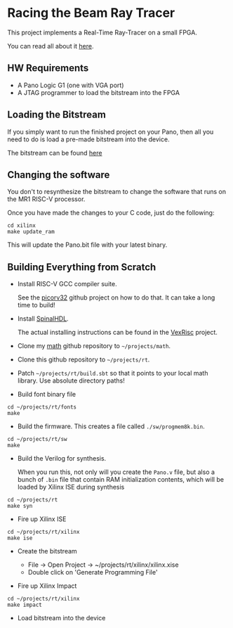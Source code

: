 
# Racing the Beam Ray Tracer

This project implements a Real-Time Ray-Tracer on a small FPGA.

You can read all about it [here](https://tomverbeure.github.io/rtl/2018/11/26/Racing-the-Beam-Ray-Tracer.html).

## HW Requirements

* A Pano Logic G1 (one with VGA port)
* A JTAG programmer to load the bitstream into the FPGA

## Loading the Bitstream

If you simply want to run the finished project on your Pano, then all you need to
do is load a pre-made bitstream into the device.

The bitstream can be found [here](./xilinx/Pano.bit)

## Changing the software

You don't to resynthesize the bitstream to change the software that runs on the MR1 RISC-V processor.

Once you have made the changes to your C code, just do the following:

```
cd xilinx
make update_ram
```

This will update the Pano.bit file with your latest binary.

## Building Everything from Scratch

* Install RISC-V GCC compiler suite.

    See the [picorv32](https://github.com/cliffordwolf/picorv32) github project on how to do that.
    It can take a long time to build!

* Install [SpinalHDL](https://github.com/SpinalHDL/SpinalHDL).

    The actual installing instructions can be found in the [VexRisc]( https://github.com/SpinalHDL/VexRiscv#dependencies)
    project.

* Clone my [math](https://github.com/tomverbeure/math) github repository to `~/projects/math`.


* Clone this github repository to `~/projects/rt`.

* Patch `~/projects/rt/build.sbt` so that it points to your local math library. Use absolute directory paths!

* Build font binary file

```
cd ~/projects/rt/fonts
make
```

* Build the firmware. This creates a file called `./sw/progmem8k.bin`.

```
cd ~/projects/rt/sw
make
```

* Build the Verilog for synthesis.

    When you run this, not only will you create the `Pano.v` file, but also a bunch of
    `.bin` file that contain RAM initialization contents, which will be loaded by
    Xilinx ISE during synthesis

```
cd ~/projects/rt
make syn
```

* Fire up Xilinx ISE

```
cd ~/projects/rt/xilinx
make ise
```

* Create the bitstream

    * File -> Open Project -> ~/projects/rt/xilinx/xilinx.xise
    * Double click on 'Generate Programming File'


* Fire up Xilinx Impact

```
cd ~/projects/rt/xilinx
make impact
```

* Load bitstream into the device

    <To be done>


